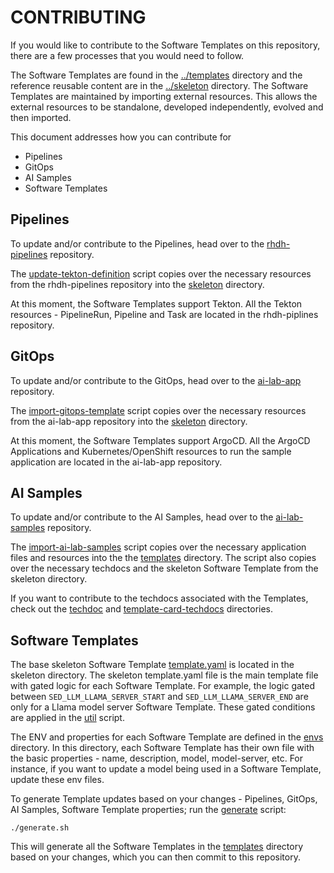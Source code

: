 # CONTRIBUTING

If you would like to contribute to the Software Templates on this repository, there are a few processes that you would need to follow. 

The Software Templates are found in the [../templates](../templates) directory and the reference reusable content are in the [../skeleton](../skeleton) directory.  The Software Templates are maintained by importing external resources. This allows the external resources to be standalone, developed independently, evolved and then imported.

This document addresses how you can contribute for 
- Pipelines
- GitOps
- AI Samples
- Software Templates

## Pipelines

To update and/or contribute to the Pipelines, head over to the [rhdh-pipelines](https://github.com/redhat-ai-dev/rhdh-pipelines) repository.

The [update-tekton-definition](../scripts/update-tekton-definition) script copies over the necessary resources from the rhdh-pipelines repository into the [skeleton](../skeleton/) directory.

At this moment, the Software Templates support Tekton. All the Tekton resources - PipelineRun, Pipeline and Task are located in the rhdh-piplines repository.


## GitOps

To update and/or contribute to the GitOps, head over to the [ai-lab-app](https://github.com/redhat-ai-dev/ai-lab-app) repository.

The [import-gitops-template](../scripts/import-gitops-template) script copies over the necessary resources from the ai-lab-app repository into the [skeleton](../skeleton/) directory.

At this moment, the Software Templates support ArgoCD. All the ArgoCD Applications and Kubernetes/OpenShift resources to run the sample application are located in the ai-lab-app repository.

## AI Samples

To update and/or contribute to the AI Samples, head over to the [ai-lab-samples](https://github.com/redhat-ai-dev/ai-lab-samples) repository.

The [import-ai-lab-samples](../scripts/import-ai-lab-samples) script copies over the necessary application files and resources into the the [templates](../templates/) directory. The script also copies over the necessary techdocs and the skeleton Software Template from the skeleton directory.

If you want to contribute to the techdocs associated with the Templates, check out the [techdoc](../skeleton/techdoc/) and [template-card-techdocs](../skeleton/template-card-techdocs/) directories.


## Software Templates

The base skeleton Software Template [template.yaml](../skeleton/template.yaml) is located in the skeleton directory. The skeleton template.yaml file is the main template file with gated logic for each Software Template. For example, the logic gated between `SED_LLM_LLAMA_SERVER_START` and `SED_LLM_LLAMA_SERVER_END` are only for a Llama model server Software Template. These gated conditions are applied in the [util](../scripts/util) script.

The ENV and properties for each Software Template are defined in the [envs](../scripts/envs/) directory. In this directory, each Software Template has their own file with the basic properties - name, description, model, model-server, etc. For instance, if you want to update a model being used in a Software Template, update these env files.

To generate Template updates based on your changes - Pipelines, GitOps, AI Samples, Software Template properties; run the [generate](../generate.sh) script: 

```
./generate.sh
```

This will generate all the Software Templates in the [templates](../templates/) directory based on your changes, which you can then commit to this repository.
